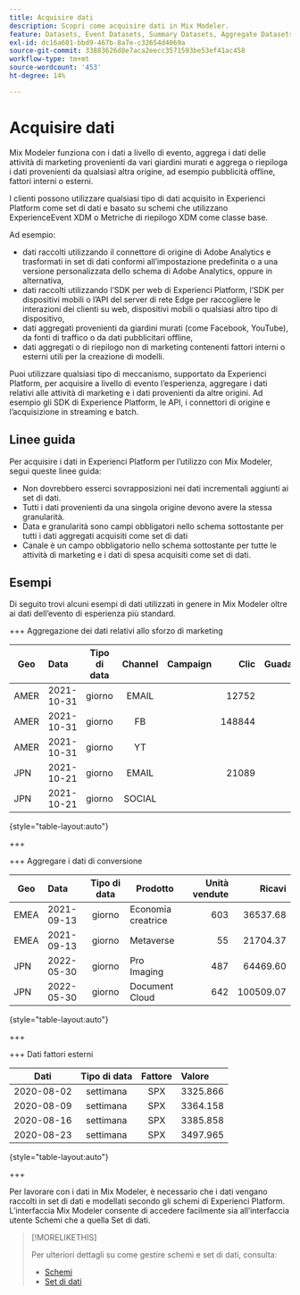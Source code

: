 ```yaml
---
title: Acquisire dati
description: Scopri come acquisire dati in Mix Modeler.
feature: Datasets, Event Datasets, Summary Datasets, Aggregate Datasets
exl-id: dc16a601-bbd9-467b-8a7e-c32654d4069a
source-git-commit: 33883626d8e7aca2eecc3571593be53ef41ac458
workflow-type: tm+mt
source-wordcount: '453'
ht-degree: 14%

---
```


# Acquisire dati

Mix Modeler funziona con i dati a livello di evento, aggrega i dati delle attività di marketing provenienti da vari giardini murati e aggrega o riepiloga i dati provenienti da qualsiasi altra origine, ad esempio pubblicità offline, fattori interni o esterni.

I clienti possono utilizzare qualsiasi tipo di dati acquisito in Experienci Platform come set di dati e basato su schemi che utilizzano ExperienceEvent XDM o Metriche di riepilogo XDM come classe base.

Ad esempio:

* dati raccolti utilizzando il connettore di origine di Adobe Analytics e trasformati in set di dati conformi all’impostazione predefinita o a una versione personalizzata dello schema di Adobe Analytics, oppure in alternativa,
* dati raccolti utilizzando l’SDK per web di Experienci Platform, l’SDK per dispositivi mobili o l’API del server di rete Edge per raccogliere le interazioni dei clienti su web, dispositivi mobili o qualsiasi altro tipo di dispositivo,
* dati aggregati provenienti da giardini murati (come Facebook, YouTube), da fonti di traffico o da dati pubblicitari offline,
* dati aggregati o di riepilogo non di marketing contenenti fattori interni o esterni utili per la creazione di modelli.

Puoi utilizzare qualsiasi tipo di meccanismo, supportato da Experienci Platform, per acquisire a livello di evento l’esperienza, aggregare i dati relativi alle attività di marketing e i dati provenienti da altre origini. Ad esempio gli SDK di Experience Platform, le API, i connettori di origine e l’acquisizione in streaming e batch.


## Linee guida

Per acquisire i dati in Experienci Platform per l’utilizzo con Mix Modeler, segui queste linee guida:

* Non dovrebbero esserci sovrapposizioni nei dati incrementali aggiunti ai set di dati.
* Tutti i dati provenienti da una singola origine devono avere la stessa granularità.
* Data e granularità sono campi obbligatori nello schema sottostante per tutti i dati aggregati acquisiti come set di dati
* Canale è un campo obbligatorio nello schema sottostante per tutte le attività di marketing e i dati di spesa acquisiti come set di dati.


## Esempi

Di seguito trovi alcuni esempi di dati utilizzati in genere in Mix Modeler oltre ai dati dell’evento di esperienza più standard.

+++ Aggregazione dei dati relativi allo sforzo di marketing

| Geo | Data | Tipo di data | Channel | Campaign | Clic | Guadagnato | Coinvolgimento | Impression | Open | Di proprietà | Inviate |
|---|:--|---|:---:|---|--:|---|--:|---|---|---|--:|
| AMER | 2021-10-31 | giorno | EMAIL | | 12752 | | | | | | 1132945 |
| AMER | 2021-10-31 | giorno | FB | | 148844 | | | | | | |
| AMER | 2021-10-31 | giorno | YT | | | | 2314452 | | | | |
| JPN | 2021-10-21 | giorno | EMAIL | | 21089 | | | | | | 3283626 |
| JPN | 2021-10-21 | giorno | SOCIAL | | | | 621 | | | | |

{style="table-layout:auto"}

+++

+++ Aggregare i dati di conversione

| Geo | Data | Tipo di data | Prodotto | Unità vendute | Ricavi |
|---|:---|:---:|---|--:|--:|
| EMEA | 2021-09-13 | giorno | Economia creatrice | 603 | 36537.68 |
| EMEA | 2021-09-13 | giorno | Metaverse | 55 | 21704.37 |
| JPN | 2022-05-30 | giorno | Pro Imaging | 487 | 64469.60 |
| JPN | 2022-05-30 | giorno | Document Cloud | 642 | 100509.07 |

{style="table-layout:auto"}

+++

+++ Dati fattori esterni

| Dati | Tipo di data | Fattore | Valore |
|---|:---:|:---:|:---|
| 2020-08-02 | settimana | SPX | 3325.866 |
| 2020-08-09 | settimana | SPX | 3364.158 |
| 2020-08-16 | settimana | SPX | 3385.858 |
| 2020-08-23 | settimana | SPX | 3497.965 |

{style="table-layout:auto"}

+++

Per lavorare con i dati in Mix Modeler, è necessario che i dati vengano raccolti in set di dati e modellati secondo gli schemi di Experienci Platform. L’interfaccia Mix Modeler consente di accedere facilmente sia all’interfaccia utente Schemi che a quella Set di dati.


>[!MORELIKETHIS]
>
>Per ulteriori dettagli su come gestire schemi e set di dati, consulta:
>
>* [Schemi](schemas.md)
>* [Set di dati](datasets.md)
